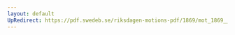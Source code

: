 ```yaml
---
layout: default
UpRedirect: https://pdf.swedeb.se/riksdagen-motions-pdf/1869/mot_1869__ak__00257/mot_1869__ak__00257_001.pdf
---
```

